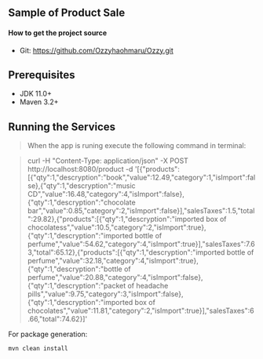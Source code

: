 ## Sample of Product Sale

#### How to get the project source
- Git:
  https://github.com/Ozzyhaohmaru/Ozzy.git

## Prerequisites
- JDK 11.0+
- Maven 3.2+


## Running the Services
> When the app is runing execute the following command in terminal:

>  curl -H "Content-Type: application/json" -X POST http://localhost:8080/product  -d '[{"products":[{"qty":1,"descryption":"book","value":12.49,"category":1,"isImport":false},{"qty":1,"descryption":"music CD","value":16.48,"category":4,"isImport":false},{"qty":1,"descryption":"chocolate bar","value":0.85,"category":2,"isImport":false}],"salesTaxes":1.5,"total":29.82},{"products":[{"qty":1,"descryption":"imported box of chocolatess","value":10.5,"category":2,"isImport":true},{"qty":1,"descryption":"imported bottle of perfume","value":54.62,"category":4,"isImport":true}],"salesTaxes":7.63,"total":65.12},{"products":[{"qty":1,"descryption":"imported bottle of perfume","value":32.18,"category":4,"isImport":true},{"qty":1,"descryption":"bottle of perfume","value":20.88,"category":4,"isImport":false},{"qty":1,"descryption":"packet of headache pills","value":9.75,"category":3,"isImport":false},{"qty":1,"descryption":"imported box of chocolates","value":11.81,"category":2,"isImport":true}],"salesTaxes":6.66,"total":74.62}]'


For package generation:
```bash
mvn clean install 
```


